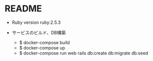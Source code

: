 # README

* Ruby version
ruby:2.5.3

* サービスのビルド、DB構築

  - $ docker-compose build
  - $ docker-compose up
  - $ docker-compose run web rails db:create db:migrate db:seed
